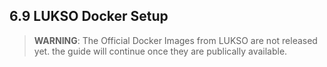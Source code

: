 ## 6.9 LUKSO Docker Setup

> **WARNING**: The Official Docker Images from LUKSO are not released yet. the guide will continue once they are publically available.
